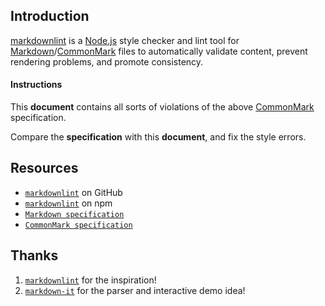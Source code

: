 ## Introduction

[markdownlint](https://github.com/markdownlint/markdownlint) is a [Node.js](https://nodejs.org/) style checker and lint tool for [Markdown](https://en.wikipedia.org/wiki/Markdown)/[CommonMark](https://commonmark.org/) files to automatically validate content, prevent rendering problems, and promote consistency.

#### Instructions

This **document** contains all sorts of violations of the above [CommonMark](https://commonmark.org/) specification.

Compare the **specification** with this **document**, and fix the style errors. 

## Resources
* [`markdownlint`](https://github.com/DavidAnson/markdownlint) on GitHub
* [`markdownlint`](https://www.npmjs.com/package/markdownlint) on npm
* [`Markdown specification`](https://daringfireball.net/projects/markdown/)
* [`CommonMark specification`](https://commonmark.org/)

Thanks
---
1. [`markdownlint`](https://github.com/markdownlint/markdownlint) for the inspiration!
2. [`markdown-it`](https://github.com/markdown-it/markdown-it) for the parser and interactive demo idea!

